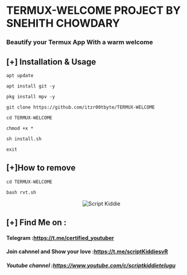 # TERMUX-WELCOME PROJECT BY SNEHITH CHOWDARY
### Beautify your Termux App With a warm welcome

## [+] Installation & Usage
```
apt update

apt install git -y

pkg install mpv -y

git clone https://github.com/itzr00tbyte/TERMUX-WELCOME

cd TERMUX-WELCOME

chmod +x *

sh install.sh

exit
```

## [+]How to remove 
```
cd TERMUX-WELCOME

bash rvt.sh
```
<p align="center">
<img src="https://telegra.ph/file/b5c0c1aeb6c4a54b1f5f4.jpg" alt="Script Kiddie">

    
## [+] Find Me on :
#### Telegram :https://t.me/certified_youtuber
#### Join cahnnel and Show your love :https://t.me/scriptKiddiesvR
##### Youtube channel :https://www.youtube.com/c/scriptkiddietelugu

